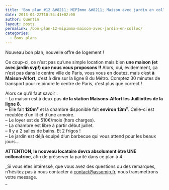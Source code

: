 ```yaml
---
title: 'Bon plan #12 &#8211; MIPImmo &#8211; Maison avec jardin en colloc&#8217;'
date: 2013-04-22T10:54:41+02:00
author: Quentin
layout: posts
permalink: /bon-plan-12-mipimmo-maison-avec-jardin-en-colloc/
categories:
  - Bons plans
---
```

Nouveau bon plan, nouvelle offre de logement !

Ce coup-ci, ce n&#8217;est pas qu&#8217;une simple location mais bien **une maison (et avec jardin svp!) que nous vous proposons !!** Alors, oui, évidemment, ça n&#8217;est pas dans le centre ville de Paris, vous vous en doutez, mais c&#8217;est **à Maison-Alfort**, c&#8217;est à dire sur la ligne 8 du Métro. Comptez 30 minutes de transport pour rejoindre le centre de Paris, c&#8217;est plus que correct !

Alors ce qu&#8217;il faut savoir :  
&#8211; La maison est à deux pas **de la station Maisons-Alfort les Juilliottes de la ligne 8**.  
&#8211; Elle fait **120m²** et la chambre disponible fait **environ 13m²**. Celle-ci est meublée d&#8217;un lit et d&#8217;une armoire.  
&#8211; Le loyer est de 510€/mois (hors charges).  
&#8211; La chambre est libre à partir début juillet.  
&#8211; Il y a 2 salles de bains. Et 2 frigos !  
&#8211; Le jardin est déjà équipé d&#8217;un barbecue qui vous attend pour les beaux jours&#8230;

**ATTENTION, le nouveau locataire devra absolument être UNE collocatrice**, afin de préserver la parité dans ce plan à 4.

_Si vous êtes intéressé, que vous avez des questions ou des remarques, n&#8217;hésitez pas à nous contacter à <contact@assomip.fr>, nous transmettrons votre message.  
_
